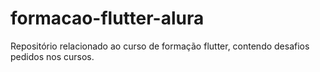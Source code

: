 # formacao-flutter-alura
Repositório relacionado ao curso de formação flutter, contendo desafios pedidos nos cursos.
